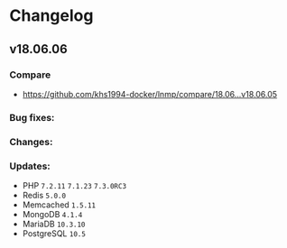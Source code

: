 # Changelog

## v18.06.06

### Compare

* https://github.com/khs1994-docker/lnmp/compare/18.06...v18.06.05

### Bug fixes:

### Changes:

### Updates:

* PHP `7.2.11` `7.1.23` `7.3.0RC3`
* Redis `5.0.0`
* Memcached `1.5.11`
* MongoDB `4.1.4`
* MariaDB `10.3.10`
* PostgreSQL `10.5`
